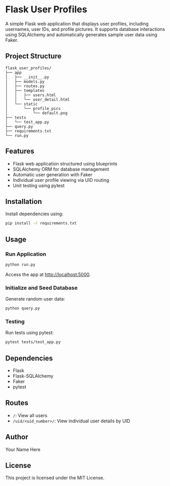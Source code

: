 # Flask User Profiles

A simple Flask web application that displays user profiles, including usernames, user IDs, and profile pictures. It supports database interactions using SQLAlchemy and automatically generates sample user data using Faker.

## Project Structure
```
flask_user_profiles/
├── app
│   ├── __init__.py
│   ├── models.py
│   ├── routes.py
│   ├── templates
│   │   ├── users.html
│   │   └── user_detail.html
│   └── static
│       └── profile_pics
│           └── default.png
├── tests
│   └── test_app.py
├── query.py
├── requirements.txt
└── run.py
```

## Features
- Flask web application structured using blueprints
- SQLAlchemy ORM for database management
- Automatic user generation with Faker
- Individual user profile viewing via UID routing
- Unit testing using pytest

## Installation

Install dependencies using:
```bash
pip install -r requirements.txt
```

## Usage

### Run Application
```bash
python run.py
```
Access the app at [http://localhost:5000](http://localhost:5000).

### Initialize and Seed Database
Generate random user data:
```bash
python query.py
```

### Testing
Run tests using pytest:
```bash
pytest tests/test_app.py
```

## Dependencies
- Flask
- Flask-SQLAlchemy
- Faker
- pytest

## Routes
- `/`: View all users
- `/uid/<uid_number>/`: View individual user details by UID

## Author

Your Name Here

## License

This project is licensed under the MIT License.